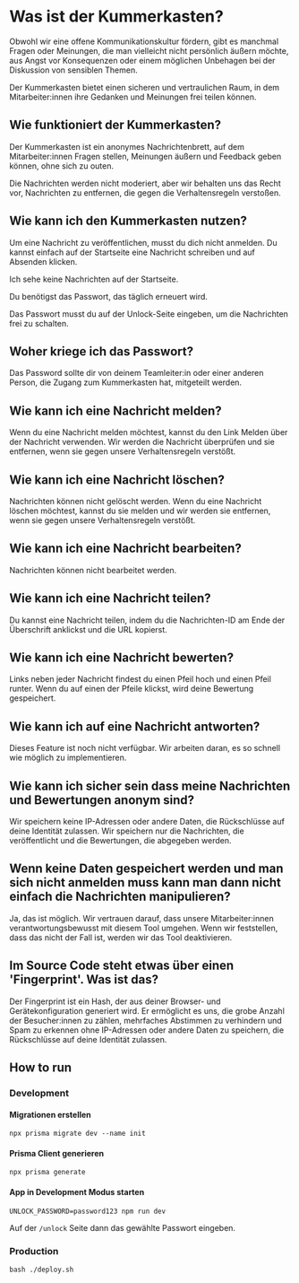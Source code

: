 # Was ist der Kummerkasten?

Obwohl wir eine offene Kommunikationskultur fördern,
gibt es manchmal Fragen oder Meinungen,
die man vielleicht nicht persönlich äußern möchte,
aus Angst vor Konsequenzen oder einem möglichen Unbehagen bei der Diskussion von sensiblen Themen.

Der Kummerkasten bietet einen sicheren und vertraulichen Raum,
in dem Mitarbeiter:innen ihre Gedanken und Meinungen frei teilen können.

## Wie funktioniert der Kummerkasten?

Der Kummerkasten ist ein anonymes Nachrichtenbrett,
auf dem Mitarbeiter:innen Fragen stellen,
Meinungen äußern und Feedback geben können,
ohne sich zu outen.

Die Nachrichten werden nicht moderiert,
aber wir behalten uns das Recht vor,
Nachrichten zu entfernen,
die gegen die Verhaltensregeln verstoßen.

## Wie kann ich den Kummerkasten nutzen?

Um eine Nachricht zu veröffentlichen,
musst du dich nicht anmelden. Du kannst einfach auf der Startseite eine Nachricht schreiben und auf Absenden klicken.

Ich sehe keine Nachrichten auf der Startseite.

Du benötigst das Passwort, das täglich erneuert wird.

Das Passwort musst du auf der Unlock-Seite eingeben,
um die Nachrichten frei zu schalten.

## Woher kriege ich das Passwort?

Das Password sollte dir von deinem Teamleiter:in oder einer anderen Person,
die Zugang zum Kummerkasten hat, mitgeteilt werden.

## Wie kann ich eine Nachricht melden?

Wenn du eine Nachricht melden möchtest, kannst du den Link Melden über der Nachricht verwenden.
Wir werden die Nachricht überprüfen und sie entfernen, wenn sie gegen unsere Verhaltensregeln verstößt.

## Wie kann ich eine Nachricht löschen?

Nachrichten können nicht gelöscht werden. Wenn du eine Nachricht löschen möchtest,
kannst du sie melden und wir werden sie entfernen,
wenn sie gegen unsere Verhaltensregeln verstößt.

## Wie kann ich eine Nachricht bearbeiten?

Nachrichten können nicht bearbeitet werden.

## Wie kann ich eine Nachricht teilen?

Du kannst eine Nachricht teilen,
indem du die Nachrichten-ID am Ende der Überschrift anklickst und die URL kopierst.

## Wie kann ich eine Nachricht bewerten?

Links neben jeder Nachricht findest du einen Pfeil hoch und einen Pfeil runter. Wenn du auf einen der Pfeile klickst,
wird deine Bewertung gespeichert.

## Wie kann ich auf eine Nachricht antworten?

Dieses Feature ist noch nicht verfügbar. Wir arbeiten daran,
es so schnell wie möglich zu implementieren.

## Wie kann ich sicher sein dass meine Nachrichten und Bewertungen anonym sind?

Wir speichern keine IP-Adressen oder andere Daten,
die Rückschlüsse auf deine Identität zulassen. Wir speichern nur die Nachrichten,
die veröffentlicht und die Bewertungen,
die abgegeben werden.

## Wenn keine Daten gespeichert werden und man sich nicht anmelden muss kann man dann nicht einfach die Nachrichten manipulieren?

Ja, das ist möglich.
Wir vertrauen darauf, dass unsere Mitarbeiter:innen verantwortungsbewusst mit diesem Tool umgehen.
Wenn wir feststellen, dass das nicht der Fall ist, werden wir das Tool deaktivieren.

## Im Source Code steht etwas über einen 'Fingerprint'. Was ist das?

Der Fingerprint ist ein Hash, der aus deiner Browser- und Gerätekonfiguration generiert wird.
Er ermöglicht es uns, die grobe Anzahl der Besucher:innen zu zählen,
mehrfaches Abstimmen zu verhindern und Spam zu erkennen ohne IP-Adressen oder andere Daten zu speichern,
die Rückschlüsse auf deine Identität zulassen.

## How to run

### Development

#### Migrationen erstellen

```shell
npx prisma migrate dev --name init
```

#### Prisma Client generieren

```shell
npx prisma generate
```

#### App in Development Modus starten

```shell
UNLOCK_PASSWORD=password123 npm run dev
```

Auf der `/unlock` Seite dann das gewählte Passwort eingeben.

### Production

```shell
bash ./deploy.sh
```
